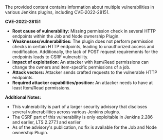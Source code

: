The provided content contains information about multiple vulnerabilities in various Jenkins plugins, including CVE-2022-28151.

**CVE-2022-28151**

*   **Root cause of vulnerability:** Missing permission check in several HTTP endpoints within the Job and Node ownership Plugin.
*   **Weaknesses/vulnerabilities:** The plugin does not perform permission checks in certain HTTP endpoints, leading to unauthorized access and modification. Additionally, the lack of POST request requirements for the endpoints leads to CSRF vulnerability.
*  **Impact of exploitation:** An attacker with Item/Read permissions can change the owners and item-specific permissions of a job.
*   **Attack vectors:** Attacker sends crafted requests to the vulnerable HTTP endpoints.
*   **Required attacker capabilities/position:** An attacker needs to have at least Item/Read permissions.

**Additional Notes:**
*   This vulnerability is part of a larger security advisory that discloses several vulnerabilities across various Jenkins plugins.
*   The CSRF part of this vulnerability is only exploitable in Jenkins 2.286 and earlier, LTS 2.277.1 and earlier
*   As of the advisory's publication, no fix is available for the Job and Node ownership Plugin.